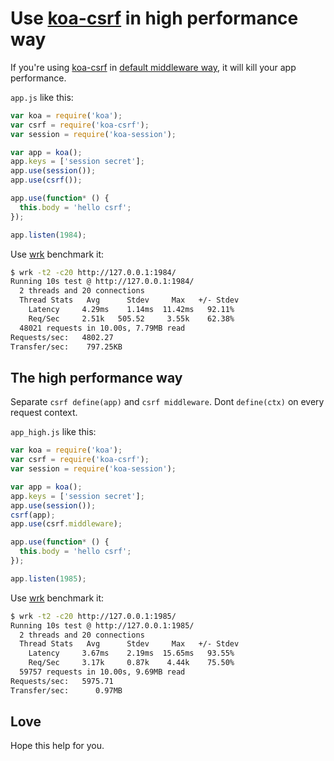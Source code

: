 # Use [koa-csrf] in high performance way

If you're using [koa-csrf] in [default middleware way](https://github.com/koajs/csrf#middleware),
it will kill your app performance.

`app.js` like this:

```js
var koa = require('koa');
var csrf = require('koa-csrf');
var session = require('koa-session');

var app = koa();
app.keys = ['session secret'];
app.use(session());
app.use(csrf());

app.use(function* () {
  this.body = 'hello csrf';
});

app.listen(1984);
```

Use [wrk] benchmark it:

```bash
$ wrk -t2 -c20 http://127.0.0.1:1984/
Running 10s test @ http://127.0.0.1:1984/
  2 threads and 20 connections
  Thread Stats   Avg      Stdev     Max   +/- Stdev
    Latency     4.29ms    1.14ms  11.42ms   92.11%
    Req/Sec     2.51k   505.52     3.55k    62.38%
  48021 requests in 10.00s, 7.79MB read
Requests/sec:   4802.27
Transfer/sec:    797.25KB
```

## The high performance way

Separate `csrf define(app)` and `csrf middleware`. Dont `define(ctx)` on every request context.

`app_high.js` like this:

```js
var koa = require('koa');
var csrf = require('koa-csrf');
var session = require('koa-session');

var app = koa();
app.keys = ['session secret'];
app.use(session());
csrf(app);
app.use(csrf.middleware);

app.use(function* () {
  this.body = 'hello csrf';
});

app.listen(1985);
```

Use [wrk] benchmark it:

```bash
$ wrk -t2 -c20 http://127.0.0.1:1985/
Running 10s test @ http://127.0.0.1:1985/
  2 threads and 20 connections
  Thread Stats   Avg      Stdev     Max   +/- Stdev
    Latency     3.67ms    2.19ms  15.65ms   93.55%
    Req/Sec     3.17k     0.87k    4.44k    75.50%
  59757 requests in 10.00s, 9.69MB read
Requests/sec:   5975.71
Transfer/sec:      0.97MB
```

## Love

Hope this help for you.

 [koa-csrf]: https://github.com/koajs/csrf
 [wrk]: https://github.com/wg/wrk

